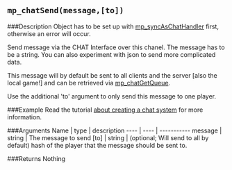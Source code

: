 ``mp_chatSend(message,[to])``
--------------

###Description
Object has to be set up with [mp_syncAsChatHandler](functions/chat/mp_syncAsChatHandler) first, otherwise an error will occur.

Send message via the CHAT Interface over this chanel.
The message has to be a string. You can also experiment with json to send more
complicated data.

This message will by default be sent to all clients and the server [also the local 
game!] and can be retrieved via [mp_chatGetQueue](functions/chat/mp_chatGetQueue).

Use the additional 'to' argument to only send this message to one player.

###Example
Read the tutorial [about creating a chat system](tutorial/11_chat) for more information.

###Arguments
Name | type | description
---- | ---- | -----------
message | string | The message to send
[to] | string | (optional; Will send to all by default) hash of the player that the message should be sent to.

###Returns
Nothing
